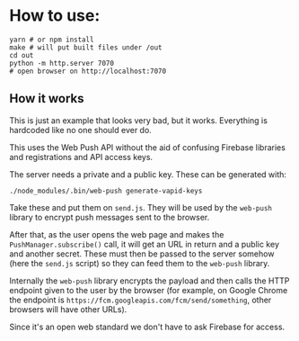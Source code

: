 # How to use:

```
yarn # or npm install
make # will put built files under /out
cd out
python -m http.server 7070
# open browser on http://localhost:7070
```

## How it works

This is just an example that looks very bad, but it works. Everything is hardcoded like no one should ever do.

This uses the Web Push API without the aid of confusing Firebase libraries and registrations and API access keys.

The server needs a private and a public key. These can be generated with:

```
./node_modules/.bin/web-push generate-vapid-keys
```

Take these and put them on `send.js`. They will be used by the `web-push` library to encrypt push messages sent to the browser.

After that, as the user opens the web page and makes the `PushManager.subscribe()` call, it will get an URL in return and a public key and another secret. These must then be passed to the server somehow (here the `send.js` script) so they can feed them to the `web-push` library.

Internally the `web-push` library encrypts the payload and then calls the HTTP endpoint given to the user by the browser (for example, on Google Chrome the endpoint is `https://fcm.googleapis.com/fcm/send/something`, other browsers will have other URLs).

Since it's an open web standard we don't have to ask Firebase for access.
